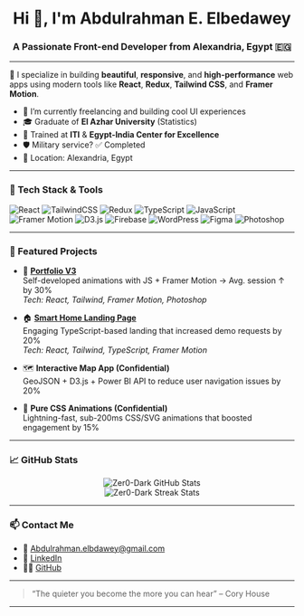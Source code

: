 <!-- README.md for Zer0-Dark (Abdulrahman E. Elbedawey) -->

<h1 align="center">Hi 👋, I'm Abdulrahman E. Elbedawey</h1>
<h3 align="center">A Passionate Front-end Developer from Alexandria, Egypt 🇪🇬</h3>

---

🌟 I specialize in building **beautiful**, **responsive**, and **high-performance** web apps using modern tools like **React**, **Redux**, **Tailwind CSS**, and **Framer Motion**.

- 🔭 I’m currently freelancing and building cool UI experiences
- 🎓 Graduate of **El Azhar University** (Statistics)
- 🧠 Trained at **ITI** & **Egypt-India Center for Excellence**
- 🛡️ Military service? ✅ Completed
- 📍 Location: Alexandria, Egypt

---

### 🚀 Tech Stack & Tools

![React](https://img.shields.io/badge/-React-61DAFB?style=flat&logo=react&logoColor=white)
![TailwindCSS](https://img.shields.io/badge/-TailwindCSS-38B2AC?style=flat&logo=tailwind-css&logoColor=white)
![Redux](https://img.shields.io/badge/-Redux-764ABC?style=flat&logo=redux&logoColor=white)
![TypeScript](https://img.shields.io/badge/-TypeScript-3178C6?style=flat&logo=typescript&logoColor=white)
![JavaScript](https://img.shields.io/badge/-JavaScript-F7DF1E?style=flat&logo=javascript&logoColor=black)
![Framer Motion](https://img.shields.io/badge/-Framer_Motion-EF007E?style=flat&logo=framer&logoColor=white)
![D3.js](https://img.shields.io/badge/-D3.js-F9A03C?style=flat&logo=d3.js&logoColor=black)
![Firebase](https://img.shields.io/badge/-Firebase-FFCA28?style=flat&logo=firebase&logoColor=black)
![WordPress](https://img.shields.io/badge/-WordPress-21759B?style=flat&logo=wordpress&logoColor=white)
![Figma](https://img.shields.io/badge/-Figma-F24E1E?style=flat&logo=figma&logoColor=white)
![Photoshop](https://img.shields.io/badge/-Photoshop-31A8FF?style=flat&logo=adobe-photoshop&logoColor=white)

---

### 🧩 Featured Projects

- 🎯 **[Portfolio V3](https://funny-pika-73cd4f.netlify.app/)**  
  Self-developed animations with JS + Framer Motion → Avg. session ↑ by 30%  
  _Tech: React, Tailwind, Framer Motion, Photoshop_

- 🏠 **[Smart Home Landing Page](https://meek-muffin-d59c6b.netlify.app/)**  
  Engaging TypeScript-based landing that increased demo requests by 20%  
  _Tech: React, Tailwind, TypeScript, Framer Motion_

- 🗺️ **Interactive Map App (Confidential)**  
  GeoJSON + D3.js + Power BI API to reduce user navigation issues by 20%

- 🎨 **Pure CSS Animations (Confidential)**  
  Lightning-fast, sub-200ms CSS/SVG animations that boosted engagement by 15%

---

### 📈 GitHub Stats

<p align="center">
  <img src="https://github-readme-stats.vercel.app/api?username=Zer0-Dark&show_icons=true&theme=tokyonight" alt="Zer0-Dark GitHub Stats" />
  <br />
  <img src="https://github-readme-streak-stats.herokuapp.com/?user=Zer0-Dark&theme=tokyonight" alt="Zer0-Dark Streak Stats" />
</p>

---

### 📫 Contact Me

- 📧 [Abdulrahman.elbdawey@gmail.com](mailto:Abdulrahman.elbdawey@gmail.com)
- 💼 [LinkedIn](https://www.linkedin.com/in/abdulrahman00elbedawey/)
- 🧑‍💻 [GitHub](https://github.com/Zer0-Dark)

---

> “The quieter you become the more you can hear” – Cory House

---

